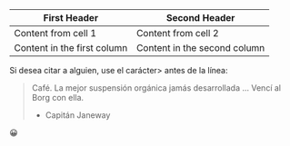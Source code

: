 First Header | Second Header
------------ | -------------
Content from cell 1 | Content from cell 2
Content in the first column | Content in the second column


Si desea citar a alguien, use el carácter> antes de la línea:

> Café. La mejor suspensión orgánica jamás desarrollada ... Vencí al Borg con ella.
> - Capitán Janeway

:grinning: